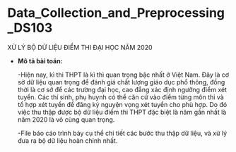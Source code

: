 # Data_Collection_and_Preprocessing_DS103
XỬ LÝ BỘ DỮ LIỆU ĐIỂM THI ĐẠI HỌC NĂM 2020

- **Mô tả bài toán:**


  -Hiện nay, kì thi THPT là kì thì quan trọng bậc nhất ở Việt Nam. Đây là cơ sở dữ liệu quan
trọng để đánh giá chất lượng giáo dục phổ thông, đồng thời là cơ sở để các trường đại học, cao
đẳng xác định ngưỡng điểm xét tuyển. Các thí sinh, phụ huynh có thể căn cứ vào điểm từng
môn thi và tổ hợp xét tuyển để đăng ký nguyện vọng xét tuyển cho phù hợp. Do đó việc thu
thập được bộ dữ liệu điểm thi THPT đặc biệt là năm gần nhất là năm 2020 là vô cùng quan
trọng.

  -File báo cáo trình bày cụ thể chi tiết các bước thu thập dữ liệu, và xử lý đưa ra bộ dữ liệu hoàn chỉnh nhất.

